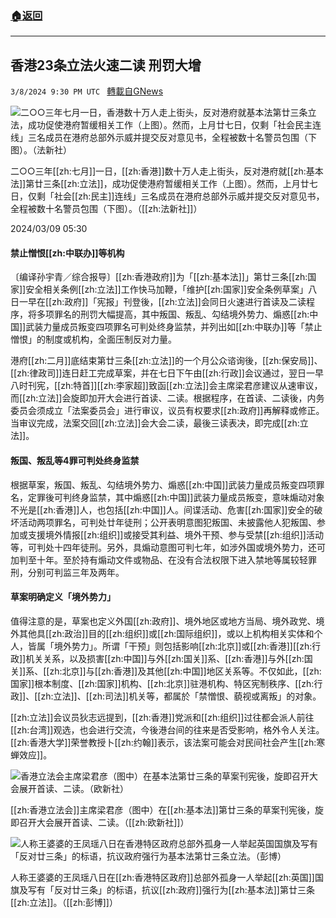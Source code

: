 ###  [:house:返回](README.md)
---


## 香港23条立法火速二读 刑罚大增
`3/8/2024 9:30 PM UTC ` [轉載自GNews](https://gnews.org/articles/2378542)

![二○○三年七月一日，香港数十万人走上街头，反对港府就基本法第廿三条立法，成功促使港府暂缓相关工作（上图）。然而，上月廿七日，仅剩「社会民主连线」三名成员在港府总部外示威并提交反对意见书，全程被数十名警员包围（下图）。（法新社）](https://img.ltn.com.tw/Upload/news/600/2024/03/09/173.jpg "二○○三年七月一日，香港数十万人走上街头，反对港府就基本法第廿三条立法，成功促使港府暂缓相关工作（上图）。然而，上月廿七日，仅剩「社会民主连线」三名成员在港府总部外示威并提交反对意见书，全程被数十名警员包围（下图）。（法新社）")

二○○三年[[zh:七月]]一日，[[zh:香港]]数十万人走上街头，反对港府就[[zh:基本法]]第廿三条[[zh:立法]]，成功促使港府暂缓相关工作（上图）。然而，上月廿七日，仅剩「社会[[zh:民主]]连线」三名成员在港府总部外示威并提交反对意见书，全程被数十名警员包围（下图）。（[[zh:法新社]]）

2024/03/09 05:30

#### 禁止憎恨[[zh:中联办]]等机构

〔编译孙宇青／综合报导〕[[zh:香港政府]]为「[[zh:基本法]]」第廿三条[[zh:国家]]安全相关条例[[zh:立法]]工作快马加鞭，「维护[[zh:国家]]安全条例草案」八日一早在[[zh:政府]]「宪报」刊登後，[[zh:立法]]会同日火速进行首读及二读程序，将多项罪名的刑罚大幅提高，其中叛国、叛乱、勾结境外势力、煽惑[[zh:中国]]武装力量成员叛变四项罪名可判处终身监禁，并列出如[[zh:中联办]]等「禁止憎恨」的制度或机构，全面压制反对力量。

港府[[zh:二月]]底结束第廿三条[[zh:立法]]的一个月公众谘询後，[[zh:保安局]]、[[zh:律政司]]连日赶工完成草案，并在七日下午由[[zh:行政]]会议通过，翌日一早八时刊宪，[[zh:特首]][[zh:李家超]]致函[[zh:立法]]会主席梁君彦建议从速审议，而[[zh:立法]]会旋即加开大会进行首读、二读。根据程序，在首读、二读後，内务委员会须成立「法案委员会」进行审议，议员有权要求[[zh:政府]]再解释或修正。当审议完成，法案交回[[zh:立法]]会大会二读，最後三读表决，即完成[[zh:立法]]。

#### 叛国、叛乱等4罪可判处终身监禁

根据草案，叛国、叛乱、勾结境外势力、煽惑[[zh:中国]]武装力量成员叛变四项罪名，定罪後可判终身监禁，其中煽惑[[zh:中国]]武装力量成员叛变，意味煽动对象不光是[[zh:香港]]人，也包括[[zh:中国]]人。间谍活动、危害[[zh:国家]]安全的破坏活动两项罪名，可判处廿年徒刑；公开表明意图犯叛国、未披露他人犯叛国、参加或支援境外情报[[zh:组织]]或接受其利益、境外干预、参与受禁[[zh:组织]]活动等，可判处十四年徒刑。另外，具煽动意图可判七年，如涉外国或境外势力，还可加判至十年。至於持有煽动文件或物品、在没有合法权限下进入禁地等属较轻罪刑，分别可判监三年及两年。

#### 草案明确定义「境外势力」

值得注意的是，草案也定义外国[[zh:政府]]、境外地区或地方当局、境外政党、境外其他具[[zh:政治]]目的[[zh:组织]]或[[zh:国际组织]]，或以上机构相关实体和个人，皆属「境外势力」。所谓「干预」则包括影响[[zh:北京]]或[[zh:香港]][[zh:行政]]机关关系，以及损害[[zh:中国]]与外[[zh:国关]]系、[[zh:香港]]与外[[zh:国关]]系、[[zh:北京]]与[[zh:香港]]及其他[[zh:中国]]地区关系等。不仅如此，[[zh:国家]]根本制度、[[zh:国家]]机构、[[zh:北京]]驻港机构、特区宪制秩序、[[zh:行政]]、[[zh:立法]]、[[zh:司法]]机关等，都属於「禁憎恨、藐视或离叛」的对象。

[[zh:立法]]会议员狄志远提到，[[zh:香港]]党派和[[zh:组织]]过往都会派人前往[[zh:台湾]]观选，也会进行交流，今後港台间的往来是否受影响，格外令人关注。[[zh:香港大学]]荣誉教授卜[[zh:约翰]]表示，该法案可能会对民间社会产生[[zh:寒蝉效应]]。

![香港立法会主席梁君彦（图中）在基本法第廿三条的草案刊宪後，旋即召开大会展开首读、二读。（欧新社）](https://img.ltn.com.tw/Upload/news/600/2024/03/09/174.jpg "香港立法会主席梁君彦（图中）在基本法第廿三条的草案刊宪後，旋即召开大会展开首读、二读。（欧新社）")

[[zh:香港立法会]]主席梁君彦（图中）在[[zh:基本法]]第廿三条的草案刊宪後，旋即召开大会展开首读、二读。（[[zh:欧新社]]）

![人称王婆婆的王凤瑶八日在香港特区政府总部外孤身一人举起英国国旗及写有「反对廿三条」的标语，抗议政府强行为基本法第廿三条立法。（彭博）](https://img.ltn.com.tw/Upload/news/600/2024/03/09/175.jpg "人称王婆婆的王凤瑶八日在香港特区政府总部外孤身一人举起英国国旗及写有「反对廿三条」的标语，抗议政府强行为基本法第廿三条立法。（彭博）")

人称王婆婆的王凤瑶八日在[[zh:香港特区政府]]总部外孤身一人举起[[zh:英国]]国旗及写有「反对廿三条」的标语，抗议[[zh:政府]]强行为[[zh:基本法]]第廿三条[[zh:立法]]。（[[zh:彭博]]）
